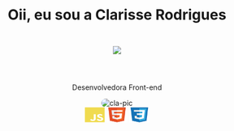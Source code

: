 <h1 align="center"> Oii, eu sou a Clarisse Rodrigues<br><br> <a href="https://www.linkedin.com/in/clarissee-rodriguess/" target="_blank"><img src="https://img.shields.io/badge/-LinkedIn-%230077B5?style=for-the-badge&logo=linkedin&logoColor=white" target="_blank"></a></h1>



<div style="display: inline_block" align="center" ><br>
<p>Desenvolvedora Front-end</p>
<img  alt="cla-pic" height="250" style="border-radius:50px;" src="https://user-images.githubusercontent.com/98330252/188519036-bd7bdcd8-ab9e-4bc3-be6f-bc6b734785a0.png"><br>
  <img align="center" alt="cla-Js" height="30" width="40" src="https://raw.githubusercontent.com/devicons/devicon/master/icons/javascript/javascript-plain.svg">
  <img align="center" alt="cla-HTML" height="30" width="40" src="https://raw.githubusercontent.com/devicons/devicon/master/icons/html5/html5-original.svg">
  <img align="center" alt="cla-CSS" height="30" width="40" src="https://raw.githubusercontent.com/devicons/devicon/master/icons/css3/css3-original.svg">
  
</div>

##


  
  ##



